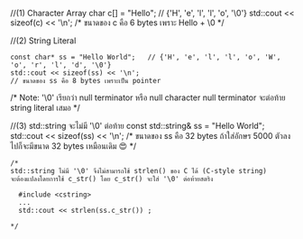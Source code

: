 //(1) Character Array 
    char c[] = "Hello";    // {'H', 'e', 'l', 'l', 'o', '\0'}
    std::cout << sizeof(c) << '\n';
    /*
       ขนาดของ c คือ 6 bytes เพราะ Hello + \0
    */

//(2) String Literal

    const char* ss = "Hello World";   // {'H', 'e', 'l', 'l', 'o', 'W', 'o', 'r', 'l', 'd', '\0'}
    std::cout << sizeof(ss) << '\n';
    // ขนาดของ ss คือ 8 bytes เพราะเป็น pointer
/* 
      Note: '\0' เรียกว่า null terminator หรือ null character
      null terminator จะต่อท้าย string literal เสมอ
*/

//(3) std::string จะไม่มี '\0' ต่อท้าย
    const std::string& ss = "Hello World";
    std::cout << sizeof(ss) << '\n';
    /*
       ขนาดของ ss คือ 32 bytes
       ถ้าใส่อักษร 5000 ตัวลงไปก็จะมีขนาด 32 bytes เหมือนเดิม 😍
    */

    /*
    std::string ไม่มี '\0' จึงไม่สามารถใช้ strlen() ของ C ได้ (C-style string)
    จะต้องแปลงโดยการใช้ c_str() โดย c_str() จะใส่ '\0' ต่อท้ายสตริง
   
      #include <cstring>
      ...
      std::cout << strlen(ss.c_str()) ;

    */ 

